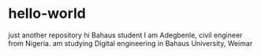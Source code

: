 # hello-world
just another repository
hi Bahaus student
I am Adegbenle, civil engineer from Nigeria. am studying Digital engineering in Bahaus University, Weimar
